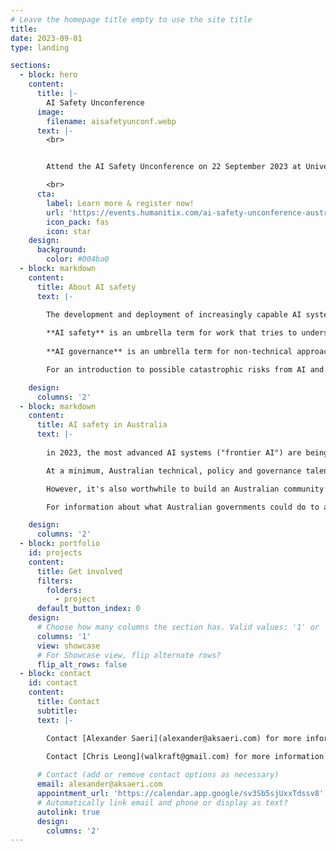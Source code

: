 ```yaml
---
# Leave the homepage title empty to use the site title
title:
date: 2023-09-01
type: landing

sections:
  - block: hero
    content:
      title: |-
        AI Safety Unconference
      image:
        filename: aisafetyunconf.webp
      text: |-
        <br>


        Attend the AI Safety Unconference on 22 September 2023 at University of Melbourne to connect and collaborate on Australian projects to advance AI safety.

        <br>
      cta:
        label: Learn more & register now!
        url: 'https://events.humanitix.com/ai-safety-unconference-australia-2023'
        icon_pack: fas
        icon: star
    design:
      background:
        color: #004ba0
  - block: markdown
    content:
      title: About AI safety   
      text: |-
    
        The development and deployment of increasingly capable AI systems involve novel risks and opportunities. Alongside current and pressing risks, there are also potentially catastrophic risks from human misuse of capable AI systems, AI systems acting in ways that are misaligned with human goals, or the intensification of other risks through competition or conflict over AI’s benefits and advantages.

        **AI safety** is an umbrella term for work that tries to understand and address these risks. Although originally focused on technical solutions for catastrophic risks from AI, work in this area now recognises the importance of human decision-making - individually or embedded in organisations and institutions.
    
        **AI governance** is an umbrella term for non-technical approaches to improve AI safety: how decisions are made about AI, and what institutions and arrangements help those decisions to be made well. It includes norms, international agreements and treaties, shared beliefs and practices, standards, and ‘ways of doing things’.

        For an introduction to possible catastrophic risks from AI and pathways to safety, read or watch Ben Garfinkel's talk at Effective Altruism Global: London in May 2023: [YouTube recording of _Catastrophic risks from unsafe AI_](https://www.youtube.com/watch?v=h_i2qfVAfus); [Article summary](https://forum.effectivealtruism.org/posts/goYTp3CyLA4dnL2kN/catastrophic-risks-from-unsafe-ai-navigating-a-tightrope).

    design:
      columns: '2'
  - block: markdown
    content:
      title: AI safety in Australia 
      text: |-
    
        in 2023, the most advanced AI systems ("frontier AI") are being developed by companies in the US and UK. However, Australia and Australians have a role to play in safely navigating transitions to a world with advanced AI systems.

        At a minimum, Australian technical, policy and governance talent could be deployed to address global issues (e.g., through research), or directly address issues in jurisdictions where frontier AI is being developed, governed, and regulated (e.g., by working in those jurisdictions).

        However, it's also worthwhile to build an Australian community of people who care about AI risks and work to address them. This is because the most capable systems in 2023 are likely to proliferate globally; policy and governance arrangements must be made for the impacts of AI on Australians, just as they need to be made for other jurisdictions; and Australia as a government and community (of businesses, organisations, civil society, academics, etc) has a role to play in supporting effective international arrangements that will reduce catastrophic risks from AI.

        For information about what Australian governments could do to address AI risks, you can read an [open letter from Australians for AI Safety](https://www.australiansforaisafety.com.au/), or read a detailed [policy submission by Good Ancestors Policy](https://www.goodancestors.org.au/s/Publications-2023-DISR-submission-safe-and-responsible-AI.pdf) (PDF) to the Commonwealth Department of Industry, Science and Resources [consultation on _Safe and Responsible AI_](https://consult.industry.gov.au/supporting-responsible-ai)

    design:
      columns: '2'
  - block: portfolio
    id: projects
    content:
      title: Get involved
      filters:
        folders:
          - project
      default_button_index: 0
    design:
      # Choose how many columns the section has. Valid values: '1' or '2'.
      columns: '1'
      view: showcase
      # For Showcase view, flip alternate rows?
      flip_alt_rows: false
  - block: contact
    id: contact
    content:
      title: Contact
      subtitle:
      text: |-

        Contact [Alexander Saeri](alexander@aksaeri.com) for more information on AI governance in Australia. 

        Contact [Chris Leong](walkraft@gmail.com) for more information on technical AI safety in Australia.
    
      # Contact (add or remove contact options as necessary)
      email: alexander@aksaeri.com
      appointment_url: 'https://calendar.app.google/sv3Sb5sjUxxTdssv8'
      # Automatically link email and phone or display as text?
      autolink: true
      design:
        columns: '2'
---
```

